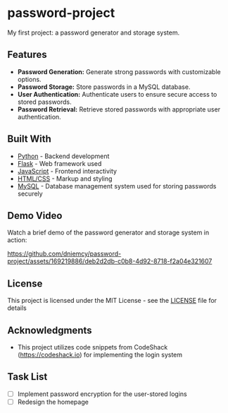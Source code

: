 # password-project
My first project: a password generator and storage system. 

## Features
* **Password Generation:** Generate strong passwords with customizable options.
* **Password Storage:** Store passwords in a MySQL database.
* **User Authentication:** Authenticate users to ensure secure access to stored passwords.
* **Password Retrieval:** Retrieve stored passwords with appropriate user authentication.

## Built With
- [Python](https://www.python.org/) - Backend development
- [Flask](https://flask.palletsprojects.com/) - Web framework used
- [JavaScript](https://developer.mozilla.org/en-US/docs/Web/JavaScript) - Frontend interactivity
- [HTML/CSS](https://developer.mozilla.org/en-US/docs/Web/HTML) - Markup and styling
- [MySQL](https://www.mysql.com/) - Database management system used for storing passwords securely

## Demo Video

Watch a brief demo of the password generator and storage system in action:

https://github.com/dniemcy/password-project/assets/169219886/deb2d2db-c0b8-4d92-8718-f2a04e321607

## License

This project is licensed under the MIT License - see the [LICENSE](LICENSE) file for details

## Acknowledgments

* This project utilizes code snippets from CodeShack (https://codeshack.io) for implementing the login system

## Task List
- [ ] Implement password encryption for the user-stored logins
- [ ] Redesign the homepage

